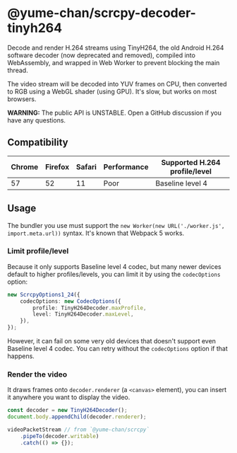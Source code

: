 # @yume-chan/scrcpy-decoder-tinyh264

Decode and render H.264 streams using TinyH264, the old Android H.264 software decoder (now deprecated and removed), compiled into WebAssembly, and wrapped in Web Worker to prevent blocking the main thread.

The video stream will be decoded into YUV frames on CPU, then converted to RGB using a WebGL shader (using GPU). It's slow, but works on most browsers.

**WARNING:** The public API is UNSTABLE. Open a GitHub discussion if you have any questions.

## Compatibility

| Chrome | Firefox | Safari | Performance | Supported H.264 profile/level |
| ------ | ------- | ------ | ----------- | ----------------------------- |
| 57     | 52      | 11     | Poor        | Baseline level 4              |

## Usage

The bundler you use must support the `new Worker(new URL('./worker.js', import.meta.url))` syntax. It's known that Webpack 5 works.

### Limit profile/level

Because it only supports Baseline level 4 codec, but many newer devices default to higher profiles/levels, you can limit it by using the `codecOptions` option:

```ts
new ScrcpyOptions1_24({
    codecOptions: new CodecOptions({
        profile: TinyH264Decoder.maxProfile,
        level: TinyH264Decoder.maxLevel,
    }),
});
```

However, it can fail on some very old devices that doesn't support even Baseline level 4 codec. You can retry without the `codecOptions` option if that happens.

### Render the video

It draws frames onto `decoder.renderer` (a `<canvas>` element), you can insert it anywhere you want to display the video.

```ts
const decoder = new TinyH264Decoder();
document.body.appendChild(decoder.renderer);

videoPacketStream // from `@yume-chan/scrcpy`
    .pipeTo(decoder.writable)
    .catch(() => {});
```
